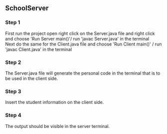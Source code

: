 ## SchoolServer

### Step 1
First run the project open right click on the Server.java file and right click and choose 'Run Server main()'/ run 'javac Server.java' in the terminal  
Next do the same for the Client.java file and choose 'Run Client main()' / run 'javac Client.java' in the terminal

### Step 2
The Server.java file will generate the personal code in the terminal that is to be used in the client side.

### Step 3
Insert the student information on the client side.

### Step 4
The output should be visible in the server terminal.

